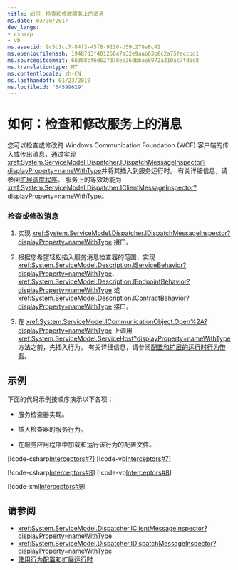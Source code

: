 ```yaml
---
title: 如何：检查和修改服务上的消息
ms.date: 03/30/2017
dev_langs:
- csharp
- vb
ms.assetid: 9c5b1cc7-84f3-45f8-9226-d59c278e8c42
ms.openlocfilehash: 19487d3f401260a7a32e9aab63b8c2a75feccbd1
ms.sourcegitcommit: 6b308cf6d627d78ee36dbbae8972a310ac7fd6c8
ms.translationtype: MT
ms.contentlocale: zh-CN
ms.lasthandoff: 01/23/2019
ms.locfileid: "54599629"
---
```

# <a name="how-to-inspect-and-modify-messages-on-the-service"></a>如何：检查和修改服务上的消息
您可以检查或修改跨 Windows Communication Foundation (WCF) 客户端的传入或传出消息，通过实现<xref:System.ServiceModel.Dispatcher.IDispatchMessageInspector?displayProperty=nameWithType>并将其插入到服务运行时。 有关详细信息，请参阅[扩展调度程序](../../../../docs/framework/wcf/extending/extending-dispatchers.md)。 服务上的等效功能为 <xref:System.ServiceModel.Dispatcher.IClientMessageInspector?displayProperty=nameWithType>。  
  
### <a name="to-inspect-or-modify-messages"></a>检查或修改消息  
  
1.  实现 <xref:System.ServiceModel.Dispatcher.IDispatchMessageInspector?displayProperty=nameWithType> 接口。  
  
2.  根据您希望轻松插入服务消息检查器的范围，实现 <xref:System.ServiceModel.Description.IServiceBehavior?displayProperty=nameWithType>、<xref:System.ServiceModel.Description.IEndpointBehavior?displayProperty=nameWithType> 或 <xref:System.ServiceModel.Description.IContractBehavior?displayProperty=nameWithType> 接口。  
  
3.  在 <xref:System.ServiceModel.ICommunicationObject.Open%2A?displayProperty=nameWithType> 上调用 <xref:System.ServiceModel.ServiceHost?displayProperty=nameWithType> 方法之前，先插入行为。 有关详细信息，请参阅[配置和扩展的运行时行为带有](../../../../docs/framework/wcf/extending/configuring-and-extending-the-runtime-with-behaviors.md)。  
  
## <a name="example"></a>示例  
 下面的代码示例按顺序演示以下各项：  
  
-   服务检查器实现。  
  
-   插入检查器的服务行为。  
  
-   在服务应用程序中加载和运行该行为的配置文件。  
  
 [!code-csharp[Interceptors#7](../../../../samples/snippets/csharp/VS_Snippets_CFX/interceptors/cs/interceptors.cs#7)]
 [!code-vb[Interceptors#7](../../../../samples/snippets/visualbasic/VS_Snippets_CFX/interceptors/vb/interceptors.vb#7)]  
  
 [!code-csharp[Interceptors#8](../../../../samples/snippets/csharp/VS_Snippets_CFX/interceptors/cs/insertingbehaviors.cs#8)]
 [!code-vb[Interceptors#8](../../../../samples/snippets/visualbasic/VS_Snippets_CFX/interceptors/vb/insertingbehaviors.vb#8)]  
  
 [!code-xml[Interceptors#9](../../../../samples/snippets/csharp/VS_Snippets_CFX/interceptors/cs/hostapplication.exe.config#9)]  
  
## <a name="see-also"></a>请参阅
- <xref:System.ServiceModel.Dispatcher.IClientMessageInspector?displayProperty=nameWithType>
- <xref:System.ServiceModel.Dispatcher.IDispatchMessageInspector?displayProperty=nameWithType>
- [使用行为配置和扩展运行时](../../../../docs/framework/wcf/extending/configuring-and-extending-the-runtime-with-behaviors.md)
